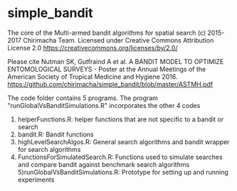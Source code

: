# simple_bandit
The core of the Multi-armed bandit algorithms for spatial search
(c) 2015-2017 Chirimacha Team.
Licensed under Creative Commons Attribution License 2.0
https://creativecommons.org/licenses/by/2.0/

Please cite 
Nutman SK, Gutfraind A et al. A BANDIT MODEL TO OPTIMIZE ENTOMOLOGICAL SURVEYS - Poster at the Annual Meetings of the American Society of Tropical Medicine and Hygiene 2016.
https://github.com/chirimacha/simple_bandit/blob/master/ASTMH.pdf

The code folder contains 5 programs. The program "runGlobalVsBanditSimulations.R" incorporates the other 4 codes
1) helperFunctions.R: helper functions that are not specific to a bandit or search 
2) bandit.R: Bandit functions
3) highLevelSearchAlgos.R: General search algorithms and bandit wrapper for search algorithms
4) FunctionsForSimulatedSearch.R: Functions used to simulate searches and compare bandit against benchmark search algorithms
5)runGlobalVsBanditSimulations.R: Prototype for setting up and running experiments



